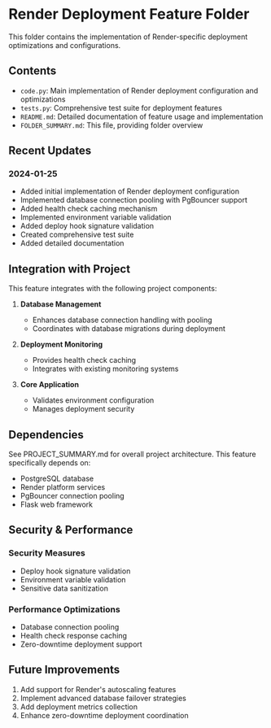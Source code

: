 # Render Deployment Feature Folder

This folder contains the implementation of Render-specific deployment optimizations and configurations.

## Contents

- `code.py`: Main implementation of Render deployment configuration and optimizations
- `tests.py`: Comprehensive test suite for deployment features
- `README.md`: Detailed documentation of feature usage and implementation
- `FOLDER_SUMMARY.md`: This file, providing folder overview

## Recent Updates

### 2024-01-25
- Added initial implementation of Render deployment configuration
- Implemented database connection pooling with PgBouncer support
- Added health check caching mechanism
- Implemented environment variable validation
- Added deploy hook signature validation
- Created comprehensive test suite
- Added detailed documentation

## Integration with Project

This feature integrates with the following project components:

1. **Database Management**
   - Enhances database connection handling with pooling
   - Coordinates with database migrations during deployment

2. **Deployment Monitoring**
   - Provides health check caching
   - Integrates with existing monitoring systems

3. **Core Application**
   - Validates environment configuration
   - Manages deployment security

## Dependencies

See PROJECT_SUMMARY.md for overall project architecture. This feature specifically depends on:

- PostgreSQL database
- Render platform services
- PgBouncer connection pooling
- Flask web framework

## Security & Performance

### Security Measures
- Deploy hook signature validation
- Environment variable validation
- Sensitive data sanitization

### Performance Optimizations
- Database connection pooling
- Health check response caching
- Zero-downtime deployment support

## Future Improvements

1. Add support for Render's autoscaling features
2. Implement advanced database failover strategies
3. Add deployment metrics collection
4. Enhance zero-downtime deployment coordination
